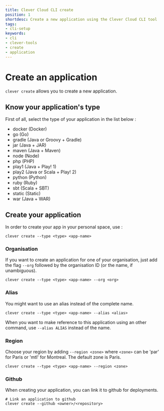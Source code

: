 ```yaml
---
title: Clever Cloud CLI create
position: 1
shortdesc: Create a new application using the Clever Cloud CLI tool
tags:
- cli-setup
keywords:
- cli
- clever-tools
- create
- application
---
```


# Create an application

`clever create` allows you to create a new application.

## Know your application's type

First of all, select the type of your application in the list below :

* docker (Docker)
* go (Go)
* gradle (Java or Groovy + Gradle)
* jar (Java + JAR)
* maven (Java + Maven)
* node (Node)
* php (PHP)
* play1 (Java + Play! 1)
* play2 (Java or Scala + Play! 2)
* python (Python)
* ruby (Ruby)
* sbt (Scala + SBT)
* static (Static)
* war (Java + WAR)

## Create your application

In order to create your app in your personal space, use :

    clever create --type <type> <app-name>

### Organisation

If you want to create an application for one of your organisation, just add the flag `--org` followed by the organisation ID (or the name, if unambiguous).

    clever create --type <type> <app-name> --org <org>

### Alias

You might want to use an alias instead of the complete name.

    clever create --type <type> <app-name> --alias <alias>

When you want to make reference to this application using an other command, use `--alias ALIAS` instead of the name.

### Region

Choose your region by adding `--region <zone>` where `<zone>` can be 'par' for Paris or 'mtl' for Montreal. The default zone is Paris.

    clever create --type <type> <app-name> --region <zone>

### Github

When creating your application, you can link it to github for deployments.

    # Link an application to github
    clever create --github <owner>/<repository>